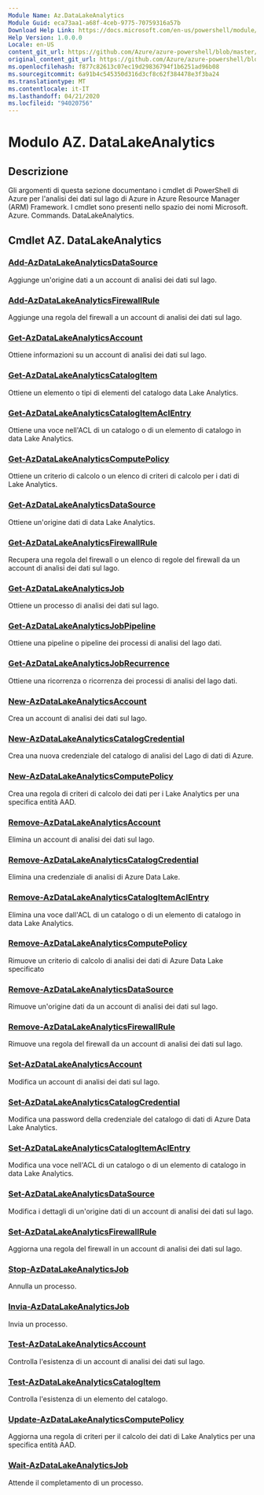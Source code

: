 ```yaml
---
Module Name: Az.DataLakeAnalytics
Module Guid: eca73aa1-a68f-4ceb-9775-70759316a57b
Download Help Link: https://docs.microsoft.com/en-us/powershell/module/az.datalakeanalytics
Help Version: 1.0.0.0
Locale: en-US
content_git_url: https://github.com/Azure/azure-powershell/blob/master/src/DataLakeAnalytics/DataLakeAnalytics/help/Az.DataLakeAnalytics.md
original_content_git_url: https://github.com/Azure/azure-powershell/blob/master/src/DataLakeAnalytics/DataLakeAnalytics/help/Az.DataLakeAnalytics.md
ms.openlocfilehash: f877c82613c07ec19d29836794f1b6251ad96b08
ms.sourcegitcommit: 6a91b4c545350d316d3cf8c62f384478e3f3ba24
ms.translationtype: MT
ms.contentlocale: it-IT
ms.lasthandoff: 04/21/2020
ms.locfileid: "94020756"
---
```

# Modulo AZ. DataLakeAnalytics
## Descrizione
Gli argomenti di questa sezione documentano i cmdlet di PowerShell di Azure per l'analisi dei dati sul lago di Azure in Azure Resource Manager (ARM) Framework. I cmdlet sono presenti nello spazio dei nomi Microsoft. Azure. Commands. DataLakeAnalytics.

## Cmdlet AZ. DataLakeAnalytics
### [Add-AzDataLakeAnalyticsDataSource](Add-AzDataLakeAnalyticsDataSource.md)
Aggiunge un'origine dati a un account di analisi dei dati sul lago.

### [Add-AzDataLakeAnalyticsFirewallRule](Add-AzDataLakeAnalyticsFirewallRule.md)
Aggiunge una regola del firewall a un account di analisi dei dati sul lago.

### [Get-AzDataLakeAnalyticsAccount](Get-AzDataLakeAnalyticsAccount.md)
Ottiene informazioni su un account di analisi dei dati sul lago.

### [Get-AzDataLakeAnalyticsCatalogItem](Get-AzDataLakeAnalyticsCatalogItem.md)
Ottiene un elemento o tipi di elementi del catalogo data Lake Analytics.

### [Get-AzDataLakeAnalyticsCatalogItemAclEntry](Get-AzDataLakeAnalyticsCatalogItemAclEntry.md)
Ottiene una voce nell'ACL di un catalogo o di un elemento di catalogo in data Lake Analytics.

### [Get-AzDataLakeAnalyticsComputePolicy](Get-AzDataLakeAnalyticsComputePolicy.md)
Ottiene un criterio di calcolo o un elenco di criteri di calcolo per i dati di Lake Analytics.

### [Get-AzDataLakeAnalyticsDataSource](Get-AzDataLakeAnalyticsDataSource.md)
Ottiene un'origine dati di data Lake Analytics.

### [Get-AzDataLakeAnalyticsFirewallRule](Get-AzDataLakeAnalyticsFirewallRule.md)
Recupera una regola del firewall o un elenco di regole del firewall da un account di analisi dei dati sul lago.

### [Get-AzDataLakeAnalyticsJob](Get-AzDataLakeAnalyticsJob.md)
Ottiene un processo di analisi dei dati sul lago.

### [Get-AzDataLakeAnalyticsJobPipeline](Get-AzDataLakeAnalyticsJobPipeline.md)
Ottiene una pipeline o pipeline dei processi di analisi del lago dati.

### [Get-AzDataLakeAnalyticsJobRecurrence](Get-AzDataLakeAnalyticsJobRecurrence.md)
Ottiene una ricorrenza o ricorrenza dei processi di analisi del lago dati.

### [New-AzDataLakeAnalyticsAccount](New-AzDataLakeAnalyticsAccount.md)
Crea un account di analisi dei dati sul lago.

### [New-AzDataLakeAnalyticsCatalogCredential](New-AzDataLakeAnalyticsCatalogCredential.md)
Crea una nuova credenziale del catalogo di analisi del Lago di dati di Azure.

### [New-AzDataLakeAnalyticsComputePolicy](New-AzDataLakeAnalyticsComputePolicy.md)
Crea una regola di criteri di calcolo dei dati per i Lake Analytics per una specifica entità AAD.

### [Remove-AzDataLakeAnalyticsAccount](Remove-AzDataLakeAnalyticsAccount.md)
Elimina un account di analisi dei dati sul lago.

### [Remove-AzDataLakeAnalyticsCatalogCredential](Remove-AzDataLakeAnalyticsCatalogCredential.md)
Elimina una credenziale di analisi di Azure Data Lake.

### [Remove-AzDataLakeAnalyticsCatalogItemAclEntry](Remove-AzDataLakeAnalyticsCatalogItemAclEntry.md)
Elimina una voce dall'ACL di un catalogo o di un elemento di catalogo in data Lake Analytics.

### [Remove-AzDataLakeAnalyticsComputePolicy](Remove-AzDataLakeAnalyticsComputePolicy.md)
Rimuove un criterio di calcolo di analisi dei dati di Azure Data Lake specificato

### [Remove-AzDataLakeAnalyticsDataSource](Remove-AzDataLakeAnalyticsDataSource.md)
Rimuove un'origine dati da un account di analisi dei dati sul lago.

### [Remove-AzDataLakeAnalyticsFirewallRule](Remove-AzDataLakeAnalyticsFirewallRule.md)
Rimuove una regola del firewall da un account di analisi dei dati sul lago.

### [Set-AzDataLakeAnalyticsAccount](Set-AzDataLakeAnalyticsAccount.md)
Modifica un account di analisi dei dati sul lago.

### [Set-AzDataLakeAnalyticsCatalogCredential](Set-AzDataLakeAnalyticsCatalogCredential.md)
Modifica una password della credenziale del catalogo di dati di Azure Data Lake Analytics.

### [Set-AzDataLakeAnalyticsCatalogItemAclEntry](Set-AzDataLakeAnalyticsCatalogItemAclEntry.md)
Modifica una voce nell'ACL di un catalogo o di un elemento di catalogo in data Lake Analytics.

### [Set-AzDataLakeAnalyticsDataSource](Set-AzDataLakeAnalyticsDataSource.md)
Modifica i dettagli di un'origine dati di un account di analisi dei dati sul lago.

### [Set-AzDataLakeAnalyticsFirewallRule](Set-AzDataLakeAnalyticsFirewallRule.md)
Aggiorna una regola del firewall in un account di analisi dei dati sul lago.

### [Stop-AzDataLakeAnalyticsJob](Stop-AzDataLakeAnalyticsJob.md)
Annulla un processo.

### [Invia-AzDataLakeAnalyticsJob](Submit-AzDataLakeAnalyticsJob.md)
Invia un processo.

### [Test-AzDataLakeAnalyticsAccount](Test-AzDataLakeAnalyticsAccount.md)
Controlla l'esistenza di un account di analisi dei dati sul lago.

### [Test-AzDataLakeAnalyticsCatalogItem](Test-AzDataLakeAnalyticsCatalogItem.md)
Controlla l'esistenza di un elemento del catalogo.

### [Update-AzDataLakeAnalyticsComputePolicy](Update-AzDataLakeAnalyticsComputePolicy.md)
Aggiorna una regola di criteri per il calcolo dei dati di Lake Analytics per una specifica entità AAD.

### [Wait-AzDataLakeAnalyticsJob](Wait-AzDataLakeAnalyticsJob.md)
Attende il completamento di un processo.

